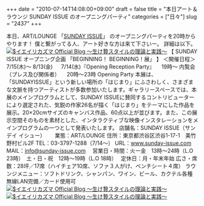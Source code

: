 +++
date = "2010-07-14T14:08:00+09:00"
draft = false
title = "本日アート＆ラウンジ SUNDAY ISSUE のオープニングパーティ"
categories = ["日々"]
slug = "2437"
+++

本日、ART/LOUNGE 「<a href="http://sunday-issue.com" target="_blank">SUNDAY ISSUE</a>」 のオープニングパーティを20時からやります！
僕と繋がってる人、アート好きな方は来て下さいー。
詳細は以下。
<a href="http://ieiri.net/wordpress/wp-content/uploads/ameblo/blog_import_4f7a39af10238.jpg"><img src="http://ieiri.net/wordpress/wp-content/uploads/ameblo/blog_import_4f7a39af10238.jpg"  alt="$イエイリカズマ Official Blog ～生け贄スタイルの理論と実践～" border="0" /></a>
【 SUNDAY ISSUE オープニング企画 「BEGINNING！ BEGINNING！展」 】
＜開催日程＞
7/15(木)～ 8/13(金) 　
7/14(水)『Opening Reception Party』
　19時～ 内覧会（プレス及び関係者）
　20時～23時 Opening Party
本展は、「SUNDAYISSUE」という新しい場所の「はじまり」にふさわしく、さまざまな文脈を持つアーティストが多数参加いたします。ギャラリースペースでは、本展のメインプログラムとして、SUNDAY ISSUEに賛同するコントリビューターにより選定された、気鋭の作家26名が描く「はじまり」をテーマにした作品を展示。20×20cmサイズのキャンバス作品、60点以上が並びます。また、この展示空間そのものを素材とした、インタラクティブな映像インスタレーションをメインプログラムの一つとして発表いたします。
店舗名：SUNDAY ISSUE（サンデイ イシュー）　　
業態：ART/LOUNGE
住所：東京都渋谷区渋谷1-17-1　美竹野村ビル2F
TEL：03-3797-1288（7/14～）
URL：<a href="www.sunday-issue.com" target="_blank">www.sunday-issue.com</a>
MAIL：info@sunday-issue.com　
営業日・時間：火ー金　13時～24時（L.O 23時）　土・日・祝　12時～19時（L.O 18時）　
定休日：月・年末年始
広さ・席数：28坪／17席（ハイチェア10席、ソファ３人がけ、ベンチシート４席）
ラウンジメニュー：ソフトドリンク、シャンパン、ワイン、ビール、カクテル各種
無線LAN完備／カード使用可
<a href="http://ieiri.net/wordpress/wp-content/uploads/ameblo/blog_import_4f7a39afa2cd4.jpg"><img src="http://ieiri.net/wordpress/wp-content/uploads/ameblo/blog_import_4f7a39afa2cd4.jpg"  alt="$イエイリカズマ Official Blog ～生け贄スタイルの理論と実践～" border="0" /></a>
<a href="http://ieiri.net/wordpress/wp-content/uploads/ameblo/blog_import_4f7a39b013e14.jpg"><img src="http://ieiri.net/wordpress/wp-content/uploads/ameblo/blog_import_4f7a39b013e14.jpg"  alt="$イエイリカズマ Official Blog ～生け贄スタイルの理論と実践～" border="0" /></a>
